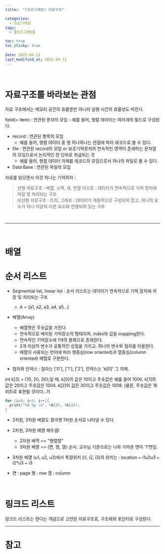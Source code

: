 ```yaml
---
title:  "[프로그래밍] 자료구조"

categories:
  - 프로그래밍
tags:
  - [프로그래밍]

toc: true
toc_sticky: true
 
date: 2023-04-11
last_modified_at: 2023-04-11
---
```


<br>

# 자료구조를 바라보는 관점

자료 구조에서는 메모리 공간의 효율뿐만 아니라 실행 시간의 효율성도 따진다.

field(= item) : 연관된 문자의 모임
    - 예를 들어, 행렬 데이터는 여러개의 필드로 구성된다.
- record : 연관된 항목의 모임
    - 예를 들어, 행렬 데이터 중 행 하나하나는 관점에 따라 레코드로 볼 수 있다.
- file : 연관된 record의 모임 or 보조기억장치의 연속적인 영역이 존재하는 문자열의 모임으로서 논리적인 한 단위로 취급되는 것 
    - 예를 들어, 행렬 데이터 자체를 레코드의 모임으로서 하나의 파일로 볼 수 있다.
- Data Base : 연관된 파일의 모임

자료를 읽으면서 이것 하나는 기억하자 :

> 선형 자료구조 : 배열, 스택, 큐, 연결 리스트 : 데이터가 연속적으로 기억 장치에 저장 및 처리되는 구조 <br>비선형 자료구조 : 트리, 그래프 : 데이터가 계층적으로 구성되어 있고, 하나의 요소가 하나 이상의 다른 요소와 연결되어 있는 구조

<br>

---

<br>

# 배열

# 순서 리스트
- Segmential list, linear list : 순서 리스트는 데이터가 연속적으로 기억 장치에 저장 및 처리되는 구조 
  - A = {a1, a2, a3, a4, a5...}
- 배열(Array)
  - 배열명은 주솟값을 가진다.
  - 연속적으로 배치된 기억장소의 형태이며, index와 값을 mapping한다.
  - 연속적인 기억장소에 1개의 블록으로 존재한다.
  - 2개 이상의 변수가 공통적인 성질을 가지고. 하나의 변수와 첨자를 이용한다.
  - 배열이 사용되는 언어에 따라 행중심(row oriented)과 열중심(column oriented) 배열로 구분한다.

- 첨자와 인덱스 : 첨자는 ['0'], ['1'], ['2'], 인덱스는 'k[0]' 그 자체.

int k[3] = {10, 20, 30};일 때,
k[0]의 값은 10이고 주솟값은 예를 들어 1000.
k[1]의 값은 20이고 주솟값은 1004.
k[2]의 값은 30이고 주솟값은 1008. (물론, 주솟값은 16비트로 표현될 것이다...?)

```c
for (i=0; i<3; i++){
  print("%d %p \n", %k[0], %k[0]);
}
```

- 2차원, 3차원 배열도 결국엔 1차원 순서로 나타낼 수 있다.

- 2차원, 3차원 배열 해두셈!
  - 2차원 배역 => "행렬렬"
  - 3차원 배열 => (면, 행, 열) 순서. 교수님 기준으로는 나와 가까운 면이 '1'면임.

- 3차원 배열 (u1, u2, u3)에서 특정위치 (i1, i2, i3)의 위치는 : location = i1*u2*u3 + i2*u3 + i3

- 면 : page
  행 : row
  열 : column

<br>

# 링크드 리스트

링크드 리스트는 한다는 개념으로 고안된 자료구조로, 
구조체와 포인터로 구성된다.

---

# **참고**